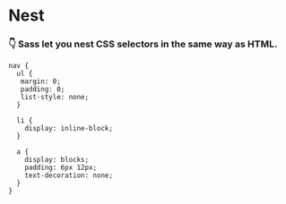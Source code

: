 # Nest

### 👇 Sass let you nest CSS selectors in the same way as HTML.

```
nav {
  ul {
   margin: 0;
   padding: 0;
   list-style: none;
  }

  li {
    display: inline-block;
  }

  a {
    display: blocks;
    padding: 6px 12px;
    text-decoration: none;
  }
}
```

